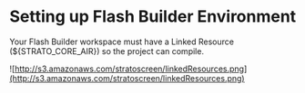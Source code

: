 # Setting up Flash Builder Environment #

Your Flash Builder workspace must have a Linked Resource (${STRATO\_CORE\_AIR}) so the project can compile.

![http://s3.amazonaws.com/stratoscreen/linkedResources.png](http://s3.amazonaws.com/stratoscreen/linkedResources.png)